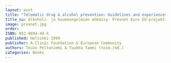 ```yaml
---
layout: post
title: "Telematic drug & alcohol prevention: Guidelines and experiences from Prevnet Euro"
title_su: Alkoholi- ja huumeongelmien ehkäisy- Prevnet Euro EU-projektin menetelmiä kokemuksia  
image: prevnet.jpg
order:
ISBN: 952-9894-49-X
published: Helsinki 1999
publisher: A-Clinic Foundation & European Community
authors: Teuvo Peltoniemi & Tuukka Tammi (toim./ed.)
categories: Books
---
```

